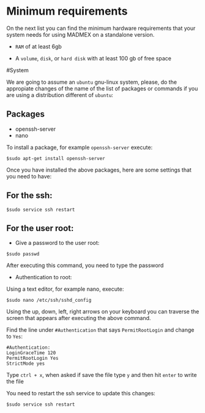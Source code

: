# Minimum requirements

On the next list you can find the minimum hardware requirements that your system needs for using MADMEX on a standalone version. 

* `RAM` of at least 6gb

* A `volume`, `disk`, or `hard disk` with at least 100 gb of free space

#System

We are going to assume an `ubuntu` gnu-linux system, please, do the appropiate changes of the name of the list of packages or commands if you are using a distribution different of `ubuntu`:

## Packages

* openssh-server
* nano

To install a package, for example `openssh-server` execute:

```
$sudo apt-get install openssh-server
```

Once you have installed the above packages, here are some settings that you need to have:

## For the ssh:

```
$sudo service ssh restart
```

## For the user root:

* Give a password to the user root:

```
$sudo passwd
```
After executing this command, you need to type the password

* Authentication to root:

Using a text editor, for example nano, execute:

```
$sudo nano /etc/ssh/sshd_config
```

Using the up, down, left, right arrows on your keyboard you can traverse the screen that appears after executing the above command.

Find the line under `#Authentication` that says `PermitRootLogin` and change to `Yes`:

```
#Authentication:
LoginGraceTime 120
PermitRootLogin Yes
StrictMode yes
```
Type `ctrl + x`, when asked if save the file type `y` and then hit `enter` to write the file

You need to restart the ssh service to update this changes:

```
$sudo service ssh restart
```










